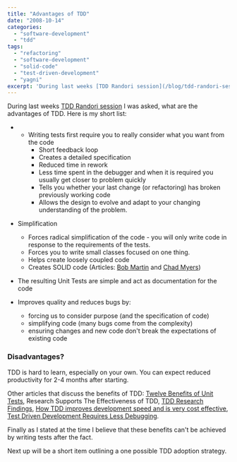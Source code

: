 ```yaml
---
title: "Advantages of TDD"
date: "2008-10-14"
categories: 
  - "software-development"
  - "tdd"
tags: 
  - "refactoring"
  - "software-development"
  - "solid-code"
  - "test-driven-development"
  - "yagni"
excerpt: 'During last weeks [TDD Randori session](/blog/tdd-randori-session.html) I was asked, what'
---
```


During last weeks [TDD Randori session](/blog/tdd-randori-session.html) I was asked, what are the advantages of TDD. Here is my short list:

- - Writing tests first require you to really consider what you want from the code
    - Short feedback loop
    - Creates a detailed specification
    - Reduced time in rework
    - Less time spent in the debugger and when it is required you usually get closer to problem quickly
    - Tells you whether your last change (or refactoring) has broken previously working code
    - Allows the design to evolve and adapt to your changing understanding of the problem.

- Simplification
    - Forces radical simplification of the code - you will only write code in response to the requirements of the tests.
    - Forces you to write small classes focused on one thing.
    - Helps create loosely coupled code
    - Creates SOLID code (Articles: [Bob Martin](https://butunclebob.com/ArticleS.UncleBob.PrinciplesOfOod) and [Chad Myers](https://lostechies.com/chadmyers/2008/03/08/pablo-s-topic-of-the-month-march-solid-principles/))
- The resulting Unit Tests are simple and act as documentation for the code
- Improves quality and reduces bugs by:
    - forcing us to consider purpose (and the specification of code)
    - simplifying code (many bugs come from the complexity)
    - ensuring changes and new code don't break the expectations of existing code

### Disadvantages?

TDD is hard to learn, especially on your own. You can expect reduced productivity for 2-4 months after starting.

Other articles that discuss the benefits of TDD: [Twelve Benefits of Unit Tests](http://sd.jtimothyking.com/2006/07/11/twelve-benefits-of-writing-unit-tests-first/), Research Supports The Effectiveness of TDD, [TDD Research Findings](https://weblogs.asp.net/mhawley/114005), [How TDD improves development speed and is very cost effective](https://danbunea.blogspot.com/2005/09/how-tdd-improves-development-speed-and.html), [Test Driven Development Requires Less Debugging](https://www.thekua.com/atwork/2007/10/test-driven-development-requires-less-debugging/).

Finally as I stated at the time I believe that these benefits can't be achieved by writing tests after the fact.

Next up will be a short item outlining a one possible TDD adoption strategy.
